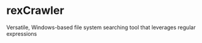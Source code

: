 rexCrawler
===

Versatile, Windows-based file system searching tool that leverages regular expressions